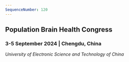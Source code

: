 ```yaml
---
SequenceNumber: 120
---
```


## Population Brain Health Congress

### 3-5 September 2024 | Chengdu, China

*University of Electronic Science and Technology of China*
